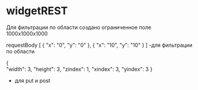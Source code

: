 # widgetREST


Для фильтрации по области создано ограниченное поле 1000х1000х1000

requestBody
[
        {
            "x": "0",
            "y": "0"
        },
         {
            "x": "10",
            "y": "10"
        }
]
-для фильтрации по области

{    
    "width": 3,
    "height": 3,
    "zindex": 1,
    "xindex": 3,
    "yindex": 3
}
- для put и post
